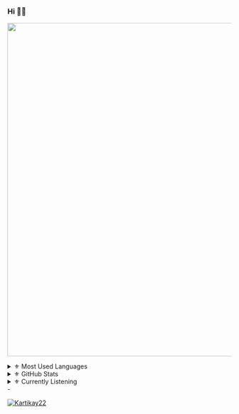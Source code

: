 ### Hi 👋👋

<p align='Middle'><a href='https://t.me/Kartikay_bhasin'><img src='https://telegra.ph/file/cee29040b397d3ce9ee4a.jpg' width='750"'></a></p>

<details>
<summary>⚜️ Most Used Languages</summary>
<a href="https://github.com/Kartikay22">
<p align="center">
  <img width="350" height="125" src="https://github-readme-stats.vercel.app/api/top-langs/?username=Kartikay22&show_icons=true&title_color=30F229&icon_color=F2F407&text_color=F9F9F9&bg_color=000000&hide_border=true"" alt="Kartikay github stats">
</p>
</a>
</details>

<details>
<summary>⚜️ GitHub Stats</summary>
<a href="https://github.com/Kartikay22">
<p align="center">
<img width="460" height="300" src="https://github-readme-stats.vercel.app/api?username=Kartikay22&count_private=true&show_icons=true&title_color=30F229&icon_color=F2F407&text_color=F9F9F9&bg_color=000000&hide_border=true">
<img width="460" height="300" src="https://github-readme-streak-stats.herokuapp.com/?user=Kartikay22&theme=chartreuse-dark&hide_border=True">
</p>
</a>
</details>

<details>
<summary>⚜️ Currently Listening</summary>
<img src="https://now-playing-codestackr.vercel.app/api/spotify-playing" alt="WIZ KHALIFA Spotify Playing" width="400" />
</p>
</a>
</details>
- <p align="left"> <a href="https://github.com/kartikay22"><img src="https://komarev.com/ghpvc/?username=Kartikay22&label=Profile%20views&color=0e75b6&style=flat" alt="Kartikay22" /></a> </p>


